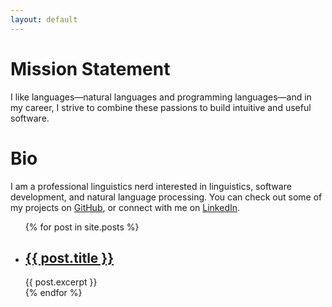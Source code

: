 ```yaml
---
layout: default
---
```


# Mission Statement
I like languages&mdash;natural languages and programming languages&mdash;and in my career, I strive to combine these passions to build intuitive and useful software.

# Bio
I am a professional linguistics nerd interested in linguistics, software development, and natural language processing. You can check out some of my projects on [GitHub](https://github.com/maxTarlov), or connect with me on [LinkedIn](https://linkedin.com/in/maxtarlov).

<ul>
  {% for post in site.posts %}
    <li>
      <h2><a href="{{ post.url }}">{{ post.title }}</a></h2>
      {{ post.excerpt }}
    </li>
  {% endfor %}
</ul>